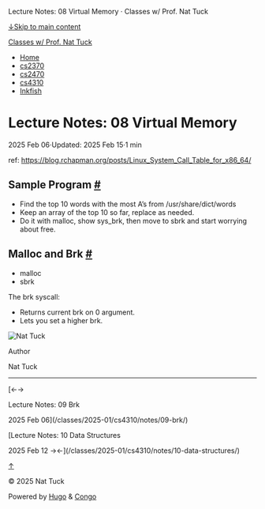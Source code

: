 Lecture Notes: 08 Virtual Memory · Classes w/ Prof. Nat Tuck



[↓Skip to main content](#main-content)

[Classes w/ Prof. Nat Tuck](/)

* [Home](/)
* [cs2370](/classes/2025-01/cs2370/)
* [cs2470](/classes/2025-01/cs2470/)
* [cs4310](/classes/2025-01/cs4310/)
* [Inkfish](https://inkfish.homework.quest/)

Lecture Notes: 08 Virtual Memory
================================

2025 Feb 06·Updated: 2025 Feb 15·1 min

ref: <https://blog.rchapman.org/posts/Linux_System_Call_Table_for_x86_64/>

Sample Program [#](#sample-program)
-----------------------------------

* Find the top 10 words with the most A’s from
  /usr/share/dict/words
* Keep an array of the top 10 so far, replace as needed.
* Do it with malloc, show sys\_brk, then move to sbrk
  and start worrying about free.

Malloc and Brk [#](#malloc-and-brk)
-----------------------------------

* malloc
* sbrk

The brk syscall:

* Returns current brk on 0 argument.
* Lets you set a higher brk.

![Nat Tuck](/img/author.jpg)

Author

Nat Tuck

---

[←→

Lecture Notes: 09 Brk

2025 Feb 06](/classes/2025-01/cs4310/notes/09-brk/)

[Lecture Notes: 10 Data Structures

2025 Feb 12
→←](/classes/2025-01/cs4310/notes/10-data-structures/)

[↑](#the-top "Scroll to top")

©
2025
Nat Tuck

Powered by [Hugo](https://gohugo.io/) & [Congo](https://github.com/jpanther/congo)
